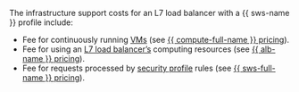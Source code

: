 The infrastructure support costs for an L7 load balancer with a {{ sws-name }} profile include:
* Fee for continuously running [VMs](../../../../compute/concepts/vm.md) (see [{{ compute-full-name }} pricing](../../../../compute/pricing.md)).
* Fee for using an [L7 load balancer’s](../../../../application-load-balancer/concepts/index.md) computing resources (see [{{ alb-name }} pricing](../../../../application-load-balancer/pricing.md)).
* Fee for requests processed by [security profile](../../../../smartwebsecurity/concepts/profiles.md) rules (see [{{ sws-full-name }} pricing](../../../../smartwebsecurity/pricing.md)).